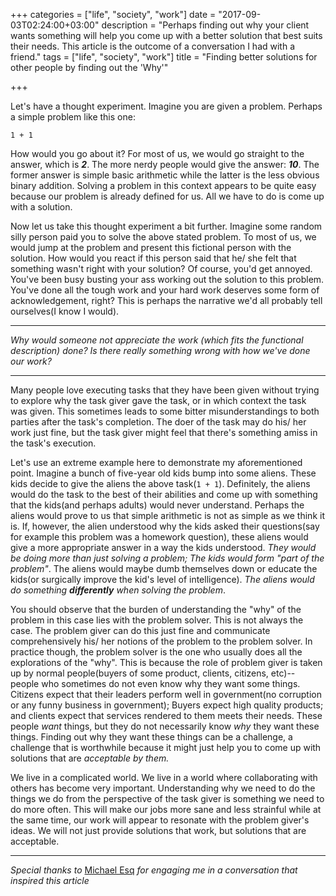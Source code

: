 +++
categories = ["life", "society", "work"]
date = "2017-09-03T02:24:00+03:00"
description = "Perhaps finding out why your client wants something will help you come up with a better solution that best suits their needs. This article is the outcome of a conversation I had with a friend."
tags = ["life", "society", "work"]
title = "Finding better solutions for other people by finding out the 'Why'"

+++

Let's have a thought experiment. Imagine you are given a problem. Perhaps a simple problem like this one:

```
1 + 1
```

How would you go about it? For most of us, we would go straight to the answer, which is ***2***. The more nerdy people would give the answer: ***10***. The former answer is simple basic arithmetic while the latter is the less obvious binary addition. Solving a problem in this context appears to be quite easy because our problem is already defined for us. All we have to do is come up with a solution.

Now let us take this thought experiment a bit further. Imagine some random silly person paid you to solve the above stated problem. To most of us, we would jump at the problem and present this fictional person with the solution. How would you react if this person said that he/ she felt that something wasn't right with your solution? Of course, you'd get annoyed. You've been busy busting your ass working out the solution to this problem. You've done all the tough work and your hard work deserves some form of acknowledgement, right? This is perhaps the narrative we'd all probably tell ourselves(I know I would).

***

*Why would someone not appreciate the work (which fits the functional description) done? Is there really something wrong with how we've done our work?*

***
Many people love executing tasks that they have been given without trying to explore why the task giver gave the task, or in which context the task was given. This sometimes leads to some bitter misunderstandings to both parties after the task's completion. The doer of the task may do his/ her work just fine, but the task giver might feel that there's something amiss in the task's execution.

Let's use an extreme example here to demonstrate my aforementioned point. Imagine a bunch of five-year old kids bump into some aliens. These kids decide to give the aliens the above task(`1 + 1`). Definitely, the aliens would do the task to the best of their abilities and come up with something that the kids(and perhaps adults) would never understand. Perhaps the aliens would prove to us that simple arithmetic is not as simple as we think it is. If, however, the alien understood why the kids asked their questions(say for example this problem was a homework question), these aliens would give a more appropriate answer in a way the kids understood. *They would be doing more than just solving a problem; The kids would form "part of the problem"*. The aliens would maybe dumb themselves down or educate the kids(or surgically improve the kid's level of intelligence). *The aliens would do something __differently__ when solving the problem*.

You should observe that the burden of understanding the "why" of the problem in this case lies with the problem solver. This is not always the case. The problem giver can do this just fine and communicate comprehensively his/ her notions of the problem to the problem solver. In practice though, the problem solver is the one who usually does all the explorations of the "why". This is because the role of problem giver is taken up by normal people(buyers of some product, clients, citizens, etc)-- people who sometimes do not even know why they want some things. Citizens expect that their leaders perform well in government(no corruption or any funny business in government); Buyers expect high quality products; and clients expect that services rendered to them meets their needs. These people *want* things, but they do not necessarily know *why* they want these things. Finding out why they want these things can be a challenge, a challenge that is worthwhile because it might just help you to come up with solutions that are *acceptable by them.*

We live in a complicated world. We live in a world where collaborating with others has become very important. Understanding why we need to do the things we do from the perspective of the task giver is something we need to do more often. This will make our jobs more sane and less strainful while at the same time, our work will appear to resonate with the problem giver's ideas. We will not just provide solutions that work, but solutions that are acceptable.

***

*Special thanks to* [Michael Esq](https://www.behance.net/MykalEn) *for engaging me in a conversation that inspired this article*

